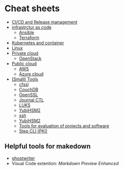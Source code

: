 Cheat sheets
============

* [CI/CD and Release management](cicd/README.md)
* [infrastrctur as code](infrastrctur_as_code)
  * [Ansible](infrastrctur_as_code/ansible/README.md)
  * [Terraform](infrastrctur_as_code/terraform/README.md)
* [Kubernetes and container](k8s_and_container/README.md)
* [Linux](linux/)
* [Private cloud](private_cloud)
  * [OpenStack](private_cloud/OpenStack/main.md)
* [Public cloud](public_cloud)
  * [AWS](public_cloud/aws/README.md)
  * [Azure cloud](public_cloud/azure/README.md)
* [(Small) Tools](tools/)
  * [cfssl](tools/cfssl.md)
  * [CouchDB](tools/couchdb.md)
  * [OpenSSL](tools/openssl.md)
  * [Journal CTL](tool/journalctl.md)
  * [LUKS](tools/luks.md)
  * [YubiHSM2](tools/yubihsm2.md)
  * [ssh](tools/ssh.md)
  * [YubiHSM2](yubihsm2/yubihsm2.md)
  * [Tools for evaluation of projects and software](tools/eval-tools.md)
  * [Step CLI (PKI)](https://github.com/smallstep/cli/blob/master/README.md)

Helpful tools for makedown
--------------------------

* [ghostwriter](http://github.com/wereturtle/ghostwriter)
* Visual Code extention: *Markdown Preview Enhanced*

